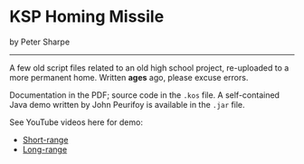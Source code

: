 # KSP Homing Missile

by Peter Sharpe

-----

A few old script files related to an old high school project, re-uploaded to a more permanent home. Written **ages** ago, please excuse errors.

Documentation in the PDF; source code in the `.kos` file. A self-contained Java demo written by John Peurifoy is available in the `.jar` file.

See YouTube videos here for demo:

* [Short-range](https://youtu.be/-blXSz-b0hw)
* [Long-range](https://youtu.be/rhZ1_mOBDzQ)



